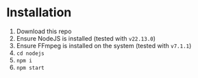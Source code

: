 # Installation

1. Download this repo
2. Ensure NodeJS is installed (tested with `v22.13.0`)
3. Ensure FFmpeg is installed on the system (tested with `v7.1.1`)
2. `cd nodejs`
3. `npm i`
4. `npm start`
